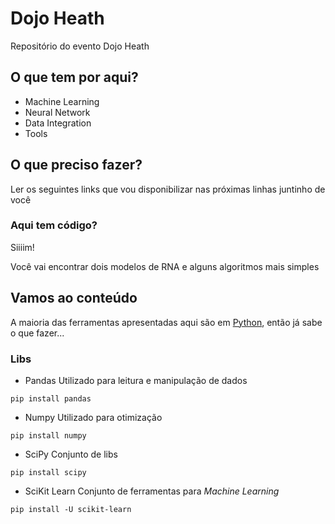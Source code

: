 # Dojo Heath
Repositório do evento Dojo Heath

## O que tem por aqui?
- Machine Learning
- Neural Network
- Data Integration
- Tools

## O que preciso fazer?
Ler os seguintes links que vou disponibilizar nas próximas linhas juntinho de você

### Aqui tem código?
Siiiim!

Você vai encontrar dois modelos de RNA e alguns algoritmos mais simples

## Vamos ao conteúdo
A maioria das ferramentas apresentadas aqui são em [Python](https://www.python.org/downloads/), então já sabe o que fazer...
### Libs
- Pandas
Utilizado para leitura e manipulação de dados

```
pip install pandas
```

- Numpy
Utilizado para otimização

```
pip install numpy
```
- SciPy
Conjunto de libs

```
pip install scipy

```
- SciKit Learn
Conjunto de ferramentas para *Machine Learning*

```
pip install -U scikit-learn
```

###
